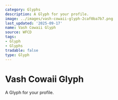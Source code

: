 ```yaml
---
category: Glyphs
description: A Glyph for your profile.
image: ../images/vash-cowaii-glyph-2caf0ba7b7.png
last_updated: '2025-09-17'
name: Vash Cowaii Glyph
source: WFCD
tags:
- Glyph
- Glyphs
tradable: false
type: Glyph
---
```


# Vash Cowaii Glyph

A Glyph for your profile.

